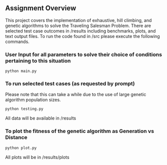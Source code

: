 ## Assignment Overview

This project covers the implementation of exhaustive, hill climbing, and genetic algorithms to solve the Traveling Salesman Problem. There are selected test case outcomes in /results including benchmarks, plots, and text output files. To run the code found in /src please execute the following commands.

### User Input for all parameters to solve their choice of conditions pertaining to this situation
```
python main.py
```

### To run selected test cases (as requested by prompt)
Please note that this can take a while due to the use of large genetic algorithm population sizes.

```
python testing.py
```

All data will be available in /results

### To plot the fitness of the genetic algorithm as Generation vs Distance
```
python plot.py
```

All plots will be in /results/plots